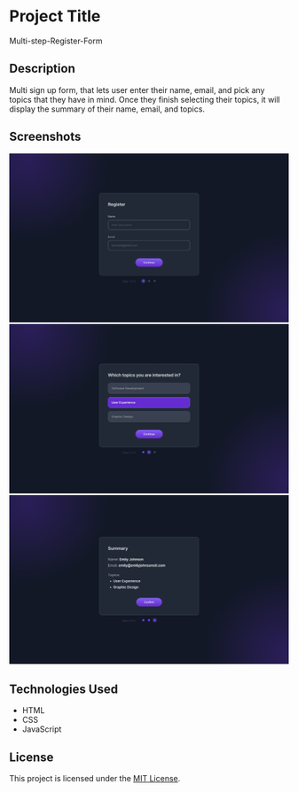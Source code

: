 # Project Title

Multi-step-Register-Form

## Description

Multi sign up form, that lets user enter their name, email, and pick any topics that they have in mind. Once they finish selecting their topics, it will display the summary of their name, email, and topics. 

## Screenshots

<img src="images/register page.png">
<img src="images/topics.jpeg">
<img src="images/summary.jpeg">

## Technologies Used

- HTML
- CSS
- JavaScript

## License

This project is licensed under the [MIT License](LICENSE).